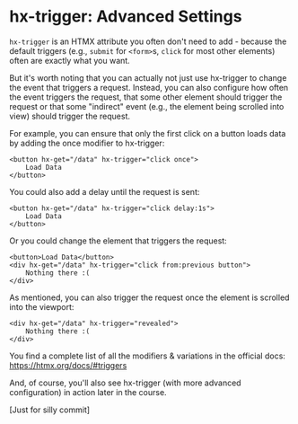 <h1>hx-trigger: Advanced Settings</h1>

`hx-trigger` is an HTMX attribute you often don't need to add - because the default triggers (e.g., `submit` for `<form>`s, `click` for most other elements) often are exactly what you want.

But it's worth noting that you can actually not just use hx-trigger to change the event that triggers a request. Instead, you can also configure how often the event triggers the request, that some other element should trigger the request or that some "indirect" event (e.g., the element being scrolled into view) should trigger the request.

For example, you can ensure that only the first click on a button loads data by adding the once modifier to hx-trigger:

```
<button hx-get="/data" hx-trigger="click once">
    Load Data
</button>
```
You could also add a delay until the request is sent:

```
<button hx-get="/data" hx-trigger="click delay:1s">
    Load Data
</button>
```
Or you could change the element that triggers the request:

```
<button>Load Data</button>
<div hx-get="/data" hx-trigger="click from:previous button">
    Nothing there :(
</div>
```
As mentioned, you can also trigger the request once the element is scrolled into the viewport:
```
<div hx-get="/data" hx-trigger="revealed">
    Nothing there :(
</div>
```
You find a complete list of all the modifiers & variations in the official docs: https://htmx.org/docs/#triggers

And, of course, you'll also see hx-trigger (with more advanced configuration) in action later in the course.

[Just for silly commit]